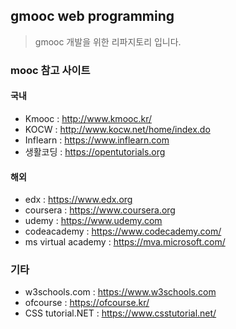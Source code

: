 ## gmooc web programming
> gmooc 개발을 위한 리파지토리 입니다.

### mooc 참고 사이트
#### 국내
- Kmooc : http://www.kmooc.kr/
- KOCW : http://www.kocw.net/home/index.do
- Inflearn : https://www.inflearn.com
- 생활코딩 : https://opentutorials.org

#### 해외
- edx : https://www.edx.org
- coursera : https://www.coursera.org
- udemy : https://www.udemy.com
- codeacademy : https://www.codecademy.com/
- ms virtual academy : https://mva.microsoft.com/

### 기타 
- w3schools.com : https://www.w3schools.com
- ofcourse : https://ofcourse.kr/
- CSS tutorial.NET : https://www.csstutorial.net/
